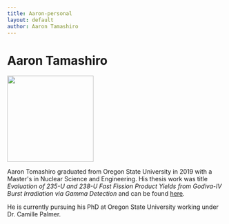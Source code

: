 ```yaml
---
title: Aaron-personal
layout: default
author: Aaron Tamashiro
---
```

Aaron Tamashiro
================================

<img src="{{ site.url }}users/tamashia/images/ME.jpg" width="200">

Aaron Tomashiro graduated from Oregon State University in 2019 with a Master's in Nuclear Science and Engineering.
His thesis work was title *Evaluation of 235-U and 238-U Fast Fission Product Yields from Godiva-IV Burst Irradiation via Gamma Detection* and can be found [here](https://ir.library.oregonstate.edu/concern/graduate_thesis_or_dissertations/sb397f11f).

He is currently pursuing his PhD at Oregon State University working under Dr. Camille Palmer.
